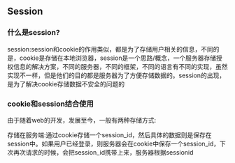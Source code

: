 ## Session

### 什么是session?

session:session和cookie的作用类似，都是为了存储用户相关的信息，不同的是，cookie是存储在本地浏览器，session是一个思路/概念，一个服务器存储授权信息的解决方案，不同的服务器，不同的框架，不同的语言有不同的实现，虽然实现不一样，但是他们的目的都是服务器为了方便存储数据的。session的出现，是为了解决cookie存储数据不安全的问题的

### cookie和session结合使用

由于随着web的开发，发展至今，一般有两种存储方式:

存储在服务端:通过cookie存储一个session\_id，然后具体的数据则是保存在session中。如果用户已经登录，则服务器会在cookie中保存一个session_id，下次再次请求的时候，会把session_id携带上来，服务器根据sessionid

